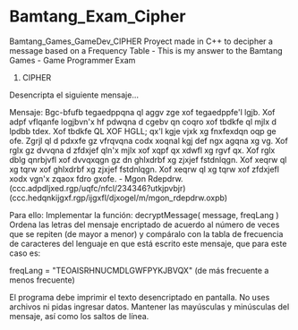 # Bamtang_Exam_Cipher
Bamtang_Games_GameDev_CIPHER
Proyect made in C++ to decipher a message based on a Frequency Table - This is my answer to the Bamtang Games - Game Programmer Exam

1. CIPHER

Desencripta el siguiente mensaje...

Mensaje:
Bgc-bfufb tegaedppqna ql aggv zge xof tegaedppfe'l lgjb. Xof adpf vflqanfe logjbvn'x hf pdwqna d cgebv qn coqro xof tbdkfe ql mjlx d lpdbb tdex. Xof tbdkfe QL XOF HGLL; qx'l kgje vjxk xg fnxfexdqn oqp ge ofe. Zgrjl ql d pdxxfe gz vfrqvqna codx xoqnal kgj def ngx agqna xg vg. Xof rglx gz dvvqna d zfdxjef qln'x mjlx xof xqpf qx xdwfl xg rgvf qx. Xof rglx dblg qnrbjvfl xof dvvqxqgn gz dn ghlxdrbf xg zjxjef fstdnlqgn. Xof xeqrw ql xg tqrw xof ghlxdrbf xg zjxjef fstdnlqgn. Xof xeqrw ql xg tqrw xof zfdxjefl xodx vgn'x zqaox fdro gxofe. - Mgon Rdepdrw. (ccc.adpdljxed.rgp/uqfc/nfcl/234346?utkjpvbjr) (ccc.hedqnkijgxf.rgp/ijgxfl/djxogel/m/mgon_rdepdrw.oxpb)

Para ello:
Implementar la función: decryptMessage( message, freqLang )
Ordena las letras del mensaje encriptado de acuerdo al número de veces que se repiten (de mayor a menor) y compáralo con la tabla de frecuencia de caracteres del lenguaje en que está escrito este mensaje, que para este caso es:

freqLang = "TEOAISRHNUCMDLGWFPYKJBVQX"
(de más frecuente a menos frecuente)

El programa debe imprimir el texto desencriptado en pantalla.
No uses archivos ni pidas ingresar datos.
Mantener las mayúsculas y minúsculas del mensaje, así como los saltos de línea.

